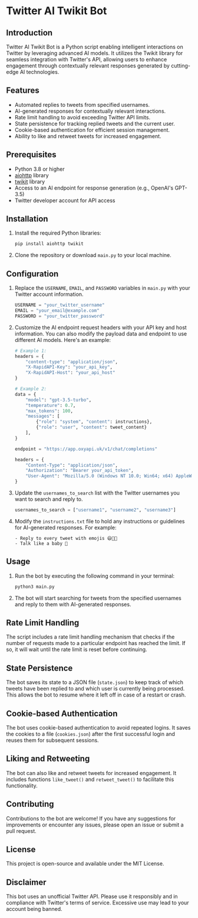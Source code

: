 # Twitter AI Twikit Bot

## Introduction
Twitter AI Twikit Bot is a Python script enabling intelligent interactions on Twitter by leveraging advanced AI models. It utilizes the Twikit library for seamless integration with Twitter's API, allowing users to enhance engagement through contextually relevant responses generated by cutting-edge AI technologies.

## Features
- Automated replies to tweets from specified usernames.
- AI-generated responses for contextually relevant interactions.
- Rate limit handling to avoid exceeding Twitter API limits.
- State persistence for tracking replied tweets and the current user.
- Cookie-based authentication for efficient session management.
- Ability to like and retweet tweets for increased engagement.

## Prerequisites
- Python 3.8 or higher
- [aiohttp](https://pypi.org/project/aiohttp/) library
- [twikit](https://github.com/d60/twikit) library
- Access to an AI endpoint for response generation (e.g., OpenAI's GPT-3.5)
- Twitter developer account for API access

## Installation
1. Install the required Python libraries:
   ```bash
   pip install aiohttp twikit
   ```
2. Clone the repository or download `main.py` to your local machine.

## Configuration
1. Replace the `USERNAME`, `EMAIL`, and `PASSWORD` variables in `main.py` with your Twitter account information.
   ```python
   USERNAME = "your_twitter_username"
   EMAIL = "your_email@example.com"
   PASSWORD = "your_twitter_password"
   ```

2. Customize the AI endpoint request headers with your API key and host information. You can also modify the payload data and endpoint to use different AI models. Here's an example:
   ```python
   # Example 1:
   headers = {
       "content-type": "application/json",
       "X-RapidAPI-Key": "your_api_key",
       "X-RapidAPI-Host": "your_api_host"
   }

   # Example 2:
   data = {
       "model": "gpt-3.5-turbo",
       "temperature": 0.7,
       "max_tokens": 100,
       "messages": [
           {"role": "system", "content": instructions},
           {"role": "user", "content": tweet_content}
       ],
   }

   endpoint = "https://app.oxyapi.uk/v1/chat/completions"

   headers = {
       "Content-Type": "application/json",
       "Authorization": "Bearer your_api_token",
       "User-Agent": "Mozilla/5.0 (Windows NT 10.0; Win64; x64) AppleWebKit/537.36 (KHTML, like Gecko)",
   }
   ```

3. Update the `usernames_to_search` list with the Twitter usernames you want to search and reply to.
   ```python
   usernames_to_search = ["username1", "username2", "username3"]
   ```

4. Modify the `instructions.txt` file to hold any instructions or guidelines for AI-generated responses. For example:
   ```
   - Reply to every tweet with emojis 😄🚀🎉
   - Talk like a baby 👶
   ```

## Usage
1. Run the bot by executing the following command in your terminal:
   ```bash
   python3 main.py
   ```

2. The bot will start searching for tweets from the specified usernames and reply to them with AI-generated responses.

## Rate Limit Handling
The script includes a rate limit handling mechanism that checks if the number of requests made to a particular endpoint has reached the limit. If so, it will wait until the rate limit is reset before continuing.

## State Persistence
The bot saves its state to a JSON file (`state.json`) to keep track of which tweets have been replied to and which user is currently being processed. This allows the bot to resume where it left off in case of a restart or crash.

## Cookie-based Authentication
The bot uses cookie-based authentication to avoid repeated logins. It saves the cookies to a file (`cookies.json`) after the first successful login and reuses them for subsequent sessions.

## Liking and Retweeting
The bot can also like and retweet tweets for increased engagement. It includes functions `like_tweet()` and `retweet_tweet()` to facilitate this functionality.

## Contributing
Contributions to the bot are welcome! If you have any suggestions for improvements or encounter any issues, please open an issue or submit a pull request.

## License
This project is open-source and available under the MIT License.

## Disclaimer
This bot uses an unofficial Twitter API. Please use it responsibly and in compliance with Twitter's terms of service. Excessive use may lead to your account being banned.
